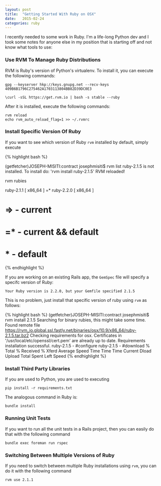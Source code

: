 ```yaml
---
layout: post
title:  "Getting Started With Ruby on OSX"
date:   2015-02-24
categories: ruby
---
```


I recently needed to some work in Ruby. I'm a life-long Python dev and I took some notes for anyone else in my position that is starting off and not know what tools to use:

###  Use RVM To Manage Ruby Distributions

RVM is Ruby's version of Python's virtualenv. To install it, you can execute the following commands:

```
gpg --keyserver hkp://keys.gnupg.net --recv-keys 409B6B1796C275462A1703113804BB82D39DC0E3
```

```
\curl -sSL https://get.rvm.io | bash -s stable --ruby
```

After it is installed, execute the following commands:

```
rvm reload
echo rvm_auto_reload_flag=1 >> ~/.rvmrc
```

### Install Specific Version Of Ruby

If you want to see which version of Ruby `rvm` installed by default, simply execute

{% highlight bash %}

(getfetcher)JOSEPH-MISITI:contract josephmisiti$ rvm list
ruby-2.1.5 is not installed.
To install do: 'rvm install ruby-2.1.5'
RVM reloaded!

rvm rubies

   ruby-2.1.1 [ x86_64 ]
=* ruby-2.2.0 [ x86_64 ]

# => - current
# =* - current && default
#  * - default
{% endhighlight %}


If you are working on an existing Rails app, the `GemSpec` file will specify a specifc version of Ruby:

```
Your Ruby version is 2.2.0, but your Gemfile specified 2.1.5
```

This is no problem, just install that specific version of ruby using `rvm` as follows:

{% highlight bash %}
(getfetcher)JOSEPH-MISITI:contract josephmisiti$ rvm install 2.1.5
Searching for binary rubies, this might take some time.
Found remote file https://rvm_io.global.ssl.fastly.net/binaries/osx/10.9/x86_64/ruby-2.1.5.tar.bz2
Checking requirements for osx.
Certificates in '/usr/local/etc/openssl/cert.pem' are already up to date.
Requirements installation successful.
ruby-2.1.5 - #configure
ruby-2.1.5 - #download
  % Total    % Received % Xferd  Average Speed   Time    Time     Time  Current
                                 Dload  Upload   Total   Spent    Left  Speed
{% endhighlight %}


### Install Third Party Libraries

If you are used to Python, you are used to executing

```
pip install -r requirements.txt
```

The analogous command in Ruby is:

```
bundle install
```

### Running Unit Tests

If you want to run all the unit tests in a Rails project, then you can easily do that with the following command

```
bundle exec foreman run rspec
```

### Switching Between Multiple Versions of Ruby

If you need to switch between multiple Ruby installations using `rvm`, you can do it with the following command

```
rvm use 2.1.1
```






